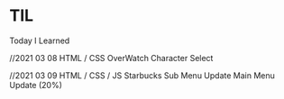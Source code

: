 # TIL

Today I Learned

//2021 03 08
HTML / CSS OverWatch Character Select

//2021 03 09
HTML / CSS / JS Starbucks Sub Menu Update
                Main Menu Update (20%)